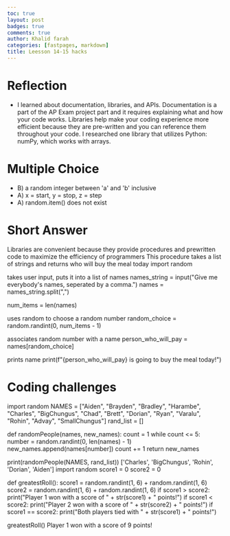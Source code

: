 ```yaml
---
toc: true
layout: post
badges: true
comments: true
author: Khalid farah
categories: [fastpages, markdown]
title: Leesson 14-15 hacks
---
```


# Reflection
- I learned about documentation, libraries, and APIs. Documentation is a part of the AP Exam project part and it requires explaining what and how your code works. Libraries help make your coding experience more efficient because they are pre-written and you can reference them throughout your code. I researched one library that utilizes Python: numPy, which works with arrays.


# Multiple Choice
- B) a random integer between 'a' and 'b' inclusive
- A) x = start, y = stop, z = step
- A) random.item() does not exist

# Short Answer
Libraries are convenient because they provide procedures and prewritten code to maximize the efficiency of programmers
This procedure takes a list of strings and returns who will buy the meal today
import random 

 takes user input, puts it into a list of names
names_string = input("Give me everybody's names, seperated by a comma.")
names = names_string.split(",")

num_items = len(names)

 uses random to choose a random number
random_choice = random.randint(0, num_items - 1)

  associates random number with a name
person_who_will_pay = names[random_choice]

 prints name
print(f"{person_who_will_pay} is going to buy the meal today!")
# Coding challenges
import random
NAMES = ["Aiden", "Brayden", "Bradley", "Harambe", "Charles", "BigChungus", "Chad", "Brett", "Dorian", "Ryan", "Varalu", "Rohin", "Advay", "SmallChungus"]
rand_list = []

def randomPeople(names, new_names):
    count = 1
    while count <= 5:
        number = random.randint(0, len(names) - 1)
        new_names.append(names[number])
        count += 1
    return new_names

print(randomPeople(NAMES, rand_list))
['Charles', 'BigChungus', 'Rohin', 'Dorian', 'Aiden']
import random
score1 = 0
score2 = 0

def greatestRoll():
    score1 = random.randint(1, 6) + random.randint(1, 6)
    score2 = random.randint(1, 6) + random.randint(1, 6)
    if score1 > score2:
        print("Player 1 won with a score of " + str(score1) + " points!")
    if score1 < score2:
        print("Player 2 won with a score of " + str(score2) + " points!")
    if score1 == score2:
        print("Both players tied with " + str(score1) + " points!")

greatestRoll()
Player 1 won with a score of 9 points!
